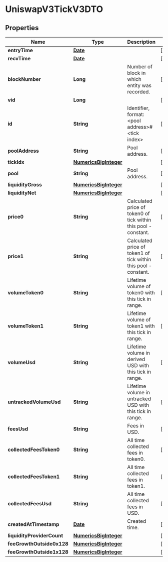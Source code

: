 

# UniswapV3TickV3DTO

## Properties

Name | Type | Description | Notes
------------ | ------------- | ------------- | -------------
**entryTime** | [**Date**](Date.md) |  |  [optional]
**recvTime** | [**Date**](Date.md) |  |  [optional]
**blockNumber** | **Long** | Number of block in which entity was recorded. |  [optional]
**vid** | **Long** |  |  [optional]
**id** | **String** | Identifier, format: &lt;pool address&gt;#&lt;tick index&gt; |  [optional]
**poolAddress** | **String** | Pool address. |  [optional]
**tickIdx** | [**NumericsBigInteger**](NumericsBigInteger.md) |  |  [optional]
**pool** | **String** | Pool address. |  [optional]
**liquidityGross** | [**NumericsBigInteger**](NumericsBigInteger.md) |  |  [optional]
**liquidityNet** | [**NumericsBigInteger**](NumericsBigInteger.md) |  |  [optional]
**price0** | **String** | Calculated price of token0 of tick within this pool - constant. |  [optional]
**price1** | **String** | Calculated price of token1 of tick within this pool - constant. |  [optional]
**volumeToken0** | **String** | Lifetime volume of token0 with this tick in range. |  [optional]
**volumeToken1** | **String** | Lifetime volume of token1 with this tick in range. |  [optional]
**volumeUsd** | **String** | Lifetime volume in derived USD with this tick in range. |  [optional]
**untrackedVolumeUsd** | **String** | Lifetime volume in untracked USD with this tick in range. |  [optional]
**feesUsd** | **String** | Fees in USD. |  [optional]
**collectedFeesToken0** | **String** | All time collected fees in token0. |  [optional]
**collectedFeesToken1** | **String** | All time collected fees in token1. |  [optional]
**collectedFeesUsd** | **String** | All time collected fees in USD. |  [optional]
**createdAtTimestamp** | [**Date**](Date.md) | Created time. |  [optional]
**liquidityProviderCount** | [**NumericsBigInteger**](NumericsBigInteger.md) |  |  [optional]
**feeGrowthOutside0x128** | [**NumericsBigInteger**](NumericsBigInteger.md) |  |  [optional]
**feeGrowthOutside1x128** | [**NumericsBigInteger**](NumericsBigInteger.md) |  |  [optional]




